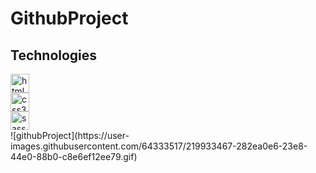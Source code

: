 # GithubProject

<h2>Technologies</h2>
<img src="https://cdn.jsdelivr.net/gh/devicons/devicon/icons/html5/html5-original.svg" height="30" width="30" alt="html5 logo"  /><br>
  <img src="https://cdn.jsdelivr.net/gh/devicons/devicon/icons/css3/css3-original.svg" height="30" width="30" alt="css3 logo"  /><br>
  <img src="https://cdn.jsdelivr.net/gh/devicons/devicon/icons/sass/sass-original.svg" height="30" width="30" alt="sass logo"  /><br>
![githubProject](https://user-images.githubusercontent.com/64333517/219933467-282ea0e6-23e8-44e0-88b0-c8e6ef12ee79.gif)

